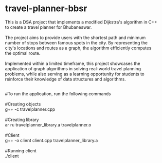 # travel-planner-bbsr

This is a DSA project that implements a modified Dijkstra's algorithm in C++ to create a travel planner for Bhubaneswar. 
<br> <br> The project aims to provide users with the shortest path and minimum number of stops between famous spots in the city. By representing the city's locations and routes as a graph, the algorithm efficiently computes the optimal route. <br><br>
Implemented within a limited timeframe, this project showcases the application of graph algorithms in solving real-world travel planning problems, while also serving as a learning opportunity for students to reinforce their knowledge of data structures and algorithms.<br>

<br>
#To run the application, run the following commands
<br><br>
#Creating objects
<br>
g++ -c travelplanner.cpp 
<br><br>
#Creating library
<br>
ar ru travelplanner_library.a travelplanner.o  
<br><br>
#Client
<br>
g++ -o client client.cpp travelplanner_library.a  
<br><br>
#Running client
<br>
./client 
